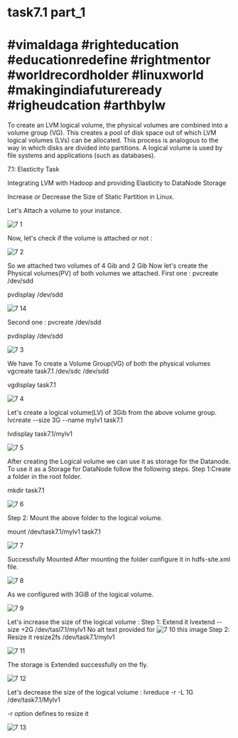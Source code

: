 # task7.1 part_1
# #vimaldaga #righteducation #educationredefine #rightmentor #worldrecordholder #linuxworld #makingindiafutureready #righeudcation #arthbylw
To create an LVM logical volume, the physical volumes are combined into a volume group (VG). This creates a pool of disk space out of which LVM logical volumes (LVs) can be allocated. This process is analogous to the way in which disks are divided into partitions. A logical volume is used by file systems and applications (such as databases).

 7.1: Elasticity Task

Integrating LVM with Hadoop and providing Elasticity to DataNode Storage

Increase or Decrease the Size of Static Partition in Linux.

Let's Attach a volume to your instance. 

![7 1](https://user-images.githubusercontent.com/69908356/99189348-c8a09480-2786-11eb-8d2b-33fe0a9c6232.png)

Now, let's check if the volume is attached or not :

![7 2](https://user-images.githubusercontent.com/69908356/99189347-c6d6d100-2786-11eb-828f-aadd178a4a73.png)

So we attached two volumes of 4 Gib and 2 Gib
Now let's create the Physical volumes(PV) of both volumes we attached.
First one :
pvcreate /dev/sdd

pvdisplay /dev/sdd

![7 14](https://user-images.githubusercontent.com/69908356/99189655-42854d80-2788-11eb-835f-ea6f87b8b1f2.png)

Second one :
pvcreate /dev/sdd

pvdisplay /dev/sdd

![7 3](https://user-images.githubusercontent.com/69908356/99189441-2c2ac200-2787-11eb-895e-e7d378154376.png)

We have To create a Volume Group(VG) of both the physical volumes
vgcreate task7.1 /dev/sdc /dev/sdd

vgdisplay task7.1


![7 4](https://user-images.githubusercontent.com/69908356/99189440-2b922b80-2787-11eb-87b0-f4986a55e9f9.png)

Let's create a logical volume(LV) of 3Gib from the above volume group.
lvcreate --size 3G --name mylv1 task7.1

lvdisplay task7.1/mylv1

![7 5](https://user-images.githubusercontent.com/69908356/99189439-2b922b80-2787-11eb-871e-c2d80ed6697c.png)

After creating the Logical volume we can use it as storage for the Datanode.
To use it as a Storage for DataNode follow the following steps.
Step 1:Create a folder in the root folder.

mkdir task7.1

![7 6](https://user-images.githubusercontent.com/69908356/99189437-2af99500-2787-11eb-972d-176bd34fd4a6.png)

Step 2: Mount the above folder to the logical volume.

mount /dev/task7.1/mylv1 task7.1

![7 7](https://user-images.githubusercontent.com/69908356/99189436-2a60fe80-2787-11eb-8b10-71b72bebc722.png)

Successfully Mounted
After mounting the folder configure it in hdfs-site.xml file.

![7 8](https://user-images.githubusercontent.com/69908356/99189435-2a60fe80-2787-11eb-9827-1215d486683a.png)

As we configured with 3GiB of the logical volume.

![7 9](https://user-images.githubusercontent.com/69908356/99189434-29c86800-2787-11eb-8efa-6989fc2b6b8b.png)



Let's increase the size of the logical volume :
Step 1: Extend it
lvextend --size +2G /dev/tasl7.1/mylv1
No alt text provided for
![7 10](https://user-images.githubusercontent.com/69908356/99189432-292fd180-2787-11eb-80e0-a596d3b540c4.png)
 this image
Step 2: Resize it
resize2fs /dev/task7.1/mylv1

![7 11](https://user-images.githubusercontent.com/69908356/99189430-28973b00-2787-11eb-8a90-393e049fba86.png)

The storage is Extended successfully on the fly.

![7 12](https://user-images.githubusercontent.com/69908356/99189429-27fea480-2787-11eb-9075-7ed3800d0b71.png)

Let's decrease the size of the logical volume :
lvreduce -r -L 1G /dev/task7.1/Mylv1

-r option defines to resize it

![7 13](https://user-images.githubusercontent.com/69908356/99189427-26cd7780-2787-11eb-8540-a9264933888c.png)
